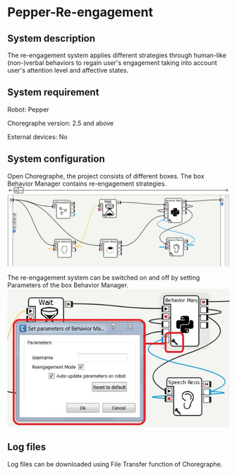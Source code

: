 # Pepper-Re-engagement

## System description
The re-engagement system applies different strategies through human-like (non-)verbal behaviors to regain user's engagement taking into account user's attention level and affective states.

## System requirement
Robot: Pepper

Choregraphe version: 2.5 and above

External devices: No

## System configuration
Open Choregraphe, the project consists of different boxes. The box Behavior Manager contains re-engagement strategies.
![image](https://github.com/hoanglongcao/Pepper-Re-engagement/blob/master/img/choregrapheProject.JPG)

The re-engagement system can be switched on and off by setting Parameters of the box Behavior Manager.
![image](https://github.com/hoanglongcao/Pepper-Re-engagement/blob/master/img/systemConfiguration.JPG)

## Log files
Log files can be downloaded using File Transfer function of Choregraphe.
